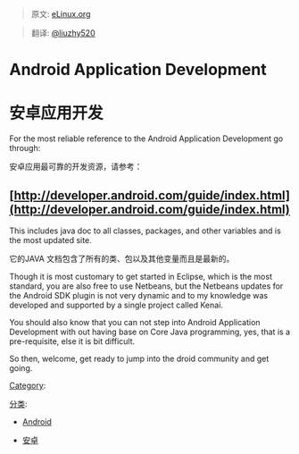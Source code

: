 > 原文: [eLinux.org](http://eLinux.org/Android_Application_Development "http://eLinux.org/Android_Application_Development")

> 翻译: [@liuzhy520](https://github.com/liuzhy520/ "https://github.com/liuzhy520/")

# Android Application Development

# 安卓应用开发


For the most reliable reference to the Android Application Development
go through:

安卓应用最可靠的开发资源，请参考：

## [http://developer.android.com/guide/index.html](http://developer.android.com/guide/index.html)

This includes java doc to all classes, packages, and other variables and
is the most updated site.

它的JAVA 文档包含了所有的类、包以及其他变量而且是最新的。

Though it is most customary to get started in Eclipse, which is the most
standard, you are also free to use Netbeans, but the Netbeans updates
for the Android SDK plugin is not very dynamic and to my knowledge was
developed and supported by a single project called Kenai.



You should also know that you can not step into Android Application
Development with out having base on Core Java programming, yes, that is
a pre-requisite, else it is bit difficult.

So then, welcome, get ready to jump into the droid community and get
going.


[Category](http://eLinux.org/Special:Categories "Special:Categories"):

[分类](http://eLinux.org/Special:Categories "Special:Categories"):

-   [Android](http://eLinux.org/Category:Android "Category:Android")

-   [安卓](http://eLinux.org/Category:Android "Category:Android")
